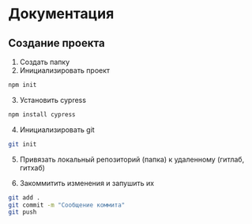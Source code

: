 # Документация

## Создание проекта 

1. Создать папку
2. Инициализировать проект

```bash
npm init
```

3. Установить cypress

```bash
npm install cypress
```

4. Инициализировать git

```bash
git init
```

5. Привязать локальный репозиторий (папка) к удаленному (гитлаб, гитхаб)


6. Закоммитить изменения и запушить их

```bash
git add .
git commit -m "Сообщение коммита"
git push
```
